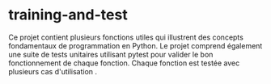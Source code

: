 # training-and-test
Ce projet contient plusieurs fonctions utiles qui illustrent des concepts fondamentaux de programmation en Python. Le projet comprend également une suite de tests unitaires utilisant pytest pour valider le bon fonctionnement de chaque fonction. Chaque fonction est testée avec plusieurs cas d'utilisation .
